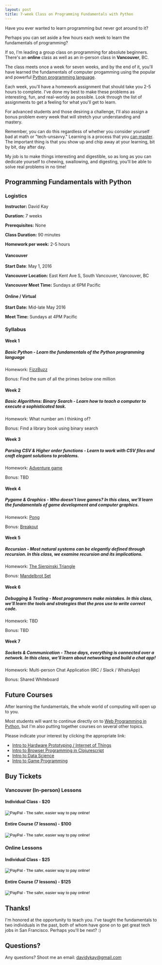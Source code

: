 ```yaml
---
layout: post
title: 7-week Class on Programming Fundamentals with Python
---
```


Have you ever wanted to learn programming but never got around to it?

Perhaps you can set aside a few hours each week to learn the fundamentals of programming?

If so, I'm leading a group class on programming for absolute beginners. There's an **online** class as well as an in-person class in **Vancouver**, BC.

The class meets once a week for seven weeks, and by the end of it, you'll have learned the fundamentals of computer progamming using the popular and powerful [Python programming language](https://en.wikipedia.org/wiki/Python_(programming_language)).

Each week, you'll have a homework assignment that should take you 2-5 hours to complete. I've done my best to make these problems as interesting, fun, and real-worldy as possible. Look through the list of assignments to get a feeling for what you'll get to learn.

For advanced students and those desiring a challenge, I'll also assign a bonus problem every week that will stretch your understanding and mastery. 

Remember, you can do this regardless of whether you consider yourself bad at math or "tech-unsavvy."
Learning is a process that you [can master](http://www.amazon.com/dp/039916524X/ref=r_soa_w_d).
The important thing is that you show up and chip away at your learning, bit by bit, day after day.

My job is to make things interesting and digestible, so as long as you can dedicate yourself to chewing, swallowing, and digesting, you'll be able to solve real problems in no time!

## Programming Fundamentals with Python

### Logistics

**Instructor:** David Kay

**Duration:** 7 weeks

**Prerequisites:** None

**Class Duration:** 90 minutes

**Homework per week:** 2-5 hours

#### Vancouver

**Start Date**: May 1, 2016

**Vancouver Location:** East Kent Ave S, South Vancouver, Vancouver, BC

**Vancouver Meet Time:** Sundays at 6PM Pacific

#### Online / Virtual

**Start Date:** Mid-late May 2016

**Meet Time:** Sundays at 4PM Pacific

### Syllabus

#### Week 1

##### Basic Python - Learn the fundamentals of the Python programming language

Homework: [FizzBuzz](https://en.wikipedia.org/wiki/Fizz_buzz)

Bonus: Find the sum of all the primes below one million

#### Week 2

##### Basic Algorithms: Binary Search - Learn how to teach a computer to execute a sophisticated task.

Homework: What number am I thinking of?

Bonus: Find a library book using binary search

#### Week 3

##### Parsing CSV & Higher order functions - Learn to work with CSV files and craft elegant solutions to problems.

Homework: [Adventure game](https://en.wikipedia.org/wiki/Interactive_fiction)

Bonus: TBD

#### Week 4

##### Pygame & Graphics - Who doesn't love games? In this class, we'll learn the fundamentals of game development and computer graphics.

Homework: [Pong](https://en.wikipedia.org/wiki/Pong)

Bonus: [Breakout](https://en.wikipedia.org/wiki/Breakout_(video_game))

#### Week 5 

##### Recursion - Most natural systems can be elegantly defined through recursion. In this class, we examine recursion and its implications.

Homework: [The Sierpinski Triangle](https://en.wikipedia.org/wiki/Sierpinski_triangle)

Bonus: [Mandelbrot Set](https://en.wikipedia.org/wiki/Mandlebrot_set)

#### Week 6

##### Debugging & Testing - Most programmers make mistakes. In this class, we'll learn the tools and strategies that the pros use to write correct code.

Homework: TBD

Bonus: TBD

#### Week 7

##### Sockets & Communication - These days, everything is connected over a network. In this class, we'll learn about networking and build a chat app!

Homework: Multi-person Chat Application (IRC / Slack / WhatsApp)

Bonus: Shared Whiteboard

## Future Courses

After learning the fundamentals, the whole world of computing will open up to you.

Most students will want to continue directly on to [Web Programming in Python](/Intro-to-Web-Programming-With-Python), but I'm also putting together courses on several other topics. 

Please indicate your interest by clicking the appropriate link:

* [Intro to Hardware Prototyping / Internet of Things](/Internet-of-Things-With-Python)
* [Intro to Browser Programming in Clojurescript](/Intro-to-Browser-Programming-With-Clojurescript)
* [Intro to Data Science](/Intro-to-Data-Science-with-Python)
* [Intro to Game Programming](/Intro-to-Game-Programming)

## Buy Tickets

### Vancouver (In-person) Lessons
        
#### Individual Class - $20

<form action="https://www.paypal.com/cgi-bin/webscr" method="post" target="_top">
    <input type="hidden" name="cmd" value="_s-xclick">
    <input type="hidden" name="hosted_button_id" value="8YGJRU5HCXUH4">
    <input type="image" src="https://www.paypalobjects.com/en_US/i/btn/btn_buynowCC_LG.gif" border="0" name="submit" alt="PayPal - The safer, easier way to pay online!">
    <img alt="" border="0" src="https://www.paypalobjects.com/en_US/i/scr/pixel.gif" width="1" height="1">
</form>
            
#### Entire Course (7 lessons) - $100 

<form action="https://www.paypal.com/cgi-bin/webscr" method="post" target="_top">
<input type="hidden" name="cmd" value="_s-xclick">
<input type="hidden" name="hosted_button_id" value="ZEEDS48HPZU9L">
<input type="image" src="https://www.paypalobjects.com/en_US/i/btn/btn_buynowCC_LG.gif" border="0" name="submit" alt="PayPal - The safer, easier way to pay online!">
<img alt="" border="0" src="https://www.paypalobjects.com/en_US/i/scr/pixel.gif" width="1" height="1">
</form>

### Online Lessons

#### Individual Class - $25

<form action="https://www.paypal.com/cgi-bin/webscr" method="post" target="_top">
    <input type="hidden" name="cmd" value="_s-xclick">
    <input type="hidden" name="hosted_button_id" value="G78FSDUC7L4UU">
    <input type="image" src="https://www.paypalobjects.com/en_US/i/btn/btn_buynowCC_LG.gif" border="0" name="submit" alt="PayPal - The safer, easier way to pay online!">
    <img alt="" border="0" src="https://www.paypalobjects.com/en_US/i/scr/pixel.gif" width="1" height="1">
</form>

#### Entire Course (7 lessons) - $125 

<form action="https://www.paypal.com/cgi-bin/webscr" method="post" target="_top">
    <input type="hidden" name="cmd" value="_s-xclick">
    <input type="hidden" name="hosted_button_id" value="C2HSDYL9EB576">
    <input type="image" src="https://www.paypalobjects.com/en_US/i/btn/btn_buynowCC_LG.gif" border="0" name="submit" alt="PayPal - The safer, easier way to pay online!">
    <img alt="" border="0" src="https://www.paypalobjects.com/en_US/i/scr/pixel.gif" width="1" height="1">
</form>

## Thanks!

I'm honored at the opportunity to teach you. I've taught the fundamentals to two individuals in the past, both of whom have gone on to get great tech jobs in San Francisco. Perhaps you'll be next? :)

## Questions?

Any questions? Shoot me an email: [davidykay@gmail.com](mailto:davidykay@gmail.com)
